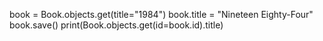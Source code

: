 book = Book.objects.get(title="1984")
book.title = "Nineteen Eighty-Four"
book.save()
print(Book.objects.get(id=book.id).title)
